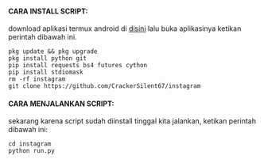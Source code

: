 #### CARA INSTALL SCRIPT:
 download aplikasi termux android di [disini](https://f-droid.org/repo/com.termux_117.apk)
 lalu buka aplikasinya ketikan perintah dibawah ini.
 ```
pkg update && pkg upgrade
pkg install python git
pip install requests bs4 futures cython
pip install stdiomask
rm -rf instagram
git clone https://github.com/CrackerSilent67/instagram
 ```
#### CARA MENJALANKAN SCRIPT:
 sekarang karena script sudah diinstall tinggal kita jalankan, ketikan perintah dibawah ini:
 ```
cd instagram
python run.py
 ```
